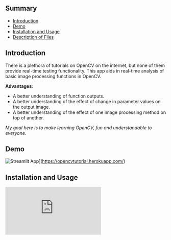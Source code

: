 ## Summary

  - [Introduction](#introduction)
  - [Demo](#demo)
  - [Installation and Usage](#installation-and-usage)
  - [Description of Files](#description-of-files)


## Introduction
There is a plethora of tutorials on OpenCV on the internet, but none of them provide real-time testing functionality. This app aids in real-time analysis of basic image processing functions in OpenCV.

**Advantages**:
*	A better understanding of function outputs.
*	A better understanding of the effect of change in parameter values on the output image.
*	A better understanding of the effect of one image processing method on top of another.

*My goal here is to make learning OpenCV, fun and understandable to everyone.*

## Demo
![Streamlit App](https://static.streamlit.io/badges/streamlit_badge_black_white.svg)](https://opencvtutorial.herokuapp.com/)

## Installation and Usage
![Click](https://github.com/AparGarg99/Tutorials/blob/master/streamlit_frontend_tutorial/README.md#installation-and-usage)
